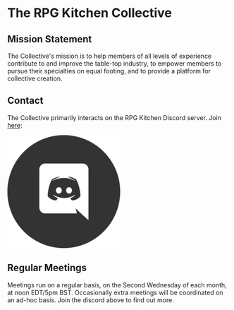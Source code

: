 # The RPG Kitchen Collective

## Mission Statement

The Collective's mission is to help members of all levels of experience contribute to and improve the table-top industry, to empower members to pursue their specialties on equal footing, and to provide a platform for collective creation.

## Contact

The Collective primarily interacts on the RPG Kitchen Discord server. Join [here](https://discord.gg/sStDEP62h4):

[![Discord Invite Link](./discord-icon.png)](https://discord.gg/sStDEP62h4)

## Regular Meetings

Meetings run on a regular basis, on the Second Wednesday of each month, at noon EDT/5pm BST. Occasionally extra meetings will be coordinated on an ad-hoc basis. Join the discord above to find out more.
